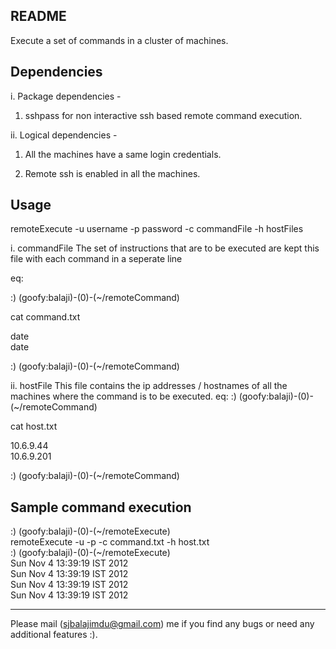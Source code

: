 README 
------

Execute a set of commands in a cluster of machines. 

Dependencies 
------------
i.  Package dependencies -

1. sshpass for non interactive ssh based remote command execution.

ii. Logical dependencies -

1. All the machines have a same login credentials.

2. Remote ssh is enabled in all the machines. 

 

Usage
-----
remoteExecute -u username -p password -c commandFile -h hostFiles

i. commandFile 
The set of instructions that are to be executed are kept this file with each command in a seperate line

eq: 

 :) (goofy:balaji)-(0)-(~/remoteCommand)

cat command.txt 

date                                                  
date

 :) (goofy:balaji)-(0)-(~/remoteCommand)

ii. hostFile
This file contains the ip addresses / hostnames of all the machines where the command is to be executed.
eq:
 :) (goofy:balaji)-(0)-(~/remoteCommand)

cat host.txt 

10.6.9.44                                                  
10.6.9.201

 :) (goofy:balaji)-(0)-(~/remoteCommand)


Sample command execution
------------------------
 :) (goofy:balaji)-(0)-(~/remoteExecute)                                     
remoteExecute -u <username> -p <password> -c command.txt  -h host.txt         
 :) (goofy:balaji)-(0)-(~/remoteExecute)                                      
Sun Nov  4 13:39:19 IST 2012                                                  
Sun Nov  4 13:39:19 IST 2012                                                  
Sun Nov  4 13:39:19 IST 2012                                                  
Sun Nov  4 13:39:19 IST 2012                                                   

-----
Please mail (sjbalajimdu@gmail.com) me if you find any bugs or need any additional features :).


